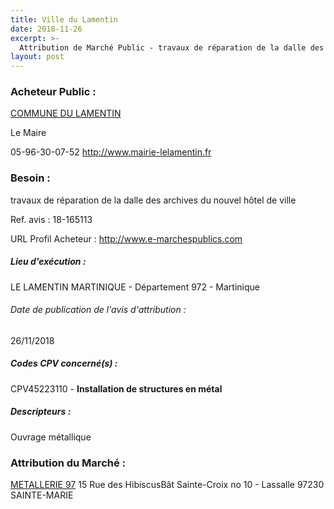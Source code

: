 ```yaml
---
title: Ville du Lamentin
date: 2018-11-26
excerpt: >-
  Attribution de Marché Public - travaux de réparation de la dalle des archives du nouvel hôtel de ville
layout: post
---
```


### Acheteur Public : 
<a href="/acheteur-137/siren-219722139"> COMMUNE DU LAMENTIN</a><br/>

Le Maire



05-96-30-07-52
http://www.mairie-lelamentin.fr
### Besoin :

travaux de réparation de la dalle des archives du nouvel hôtel de ville

Ref. avis : 18-165113

URL Profil Acheteur : http://www.e-marchespublics.com

##### Lieu d'exécution :

LE LAMENTIN MARTINIQUE - Département 972 - Martinique

###### Date de publication de l'avis d'attribution : 
26/11/2018

##### Codes CPV concerné(s) :
CPV45223110 - **Installation de structures en métal** <br/>

##### Descripteurs :
Ouvrage métallique <br/>

### Attribution du Marché :
<a href="/entreprise-580/siren-834235822"> METALLERIE 97</a>    15 Rue des HibiscusBât Sainte-Croix no 10 - Lassalle 97230 SAINTE-MARIE <br/>
